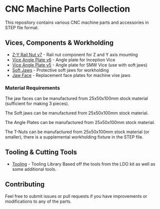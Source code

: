 # CNC Machine Parts Collection

This repository contains various CNC machine parts and accessories in STEP file format.

## Vices, Components & Workholding

- [Z-Y Rail Nut v7](T-nuts/Z-Y%20Rail%20Nut%20v7.step) - Rail nut component for Z and Y axis mounting
- [Vice Angle Plate v6](Vices/Angle%20Vice%20Plate/Vice%20Angle%20Plate%20v6.step) - Angle plate for Inception Vice
- [Vice Angle Plate v5](Vices/Angle%20Vice%20Plate/Vice%20Angle%20Plate%20v5.step) - Angle plate for SMW Vice (use with soft jaws)
- [Soft Jaws](Vices/Soft-Jaws/Soft%20Jaws.step) - Protective soft jaws for workholding
- [Jaw Face](Vices/jaw-faces/Jaw%20Face.step) - Replacement face plates for machine vise jaws

### Material Requirements

The jaw faces can be manufactured from 25x50x100mm stock material (sufficient for making 3 pieces).

The Soft jaws can be manufactured from 25x50x100mm stock material.

The Angle Plates can be manufactured from 25x50x100mm stock material.

The T-Nuts can be manufactured from 25x50x100mm stock material (or smaller), there is a supplemental workholding fixture in the STEP file.

## Tooling & Cutting Tools

- [Tooling](tools/.tools) - Tooling Library Based off the tools from the LDO kit as well as some additional tools.


## Contributing

Feel free to submit issues or pull requests if you have improvements or modifications to any of the parts.

